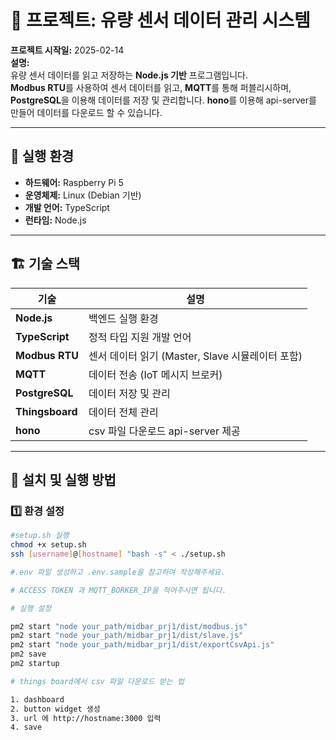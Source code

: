 # 📌 프로젝트: 유량 센서 데이터 관리 시스템

**프로젝트 시작일:** 2025-02-14  
**설명:**  
유량 센서 데이터를 읽고 저장하는 **Node.js 기반** 프로그램입니다.  
**Modbus RTU**를 사용하여 센서 데이터를 읽고, **MQTT**를 통해 퍼블리시하며,  
**PostgreSQL**을 이용해 데이터를 저장 및 관리합니다.
**hono**를 이용해 api-server를 만들어 데이터를 다운로드 할 수 있습니다.

---

## 🔧 **실행 환경**

- **하드웨어:** Raspberry Pi 5
- **운영체제:** Linux (Debian 기반)
- **개발 언어:** TypeScript
- **런타임:** Node.js

---

## 🏗 **기술 스택**

| 기술            | 설명                                             |
| --------------- | ------------------------------------------------ |
| **Node.js**     | 백엔드 실행 환경                                 |
| **TypeScript**  | 정적 타입 지원 개발 언어                         |
| **Modbus RTU**  | 센서 데이터 읽기 (Master, Slave 시뮬레이터 포함) |
| **MQTT**        | 데이터 전송 (IoT 메시지 브로커)                  |
| **PostgreSQL**  | 데이터 저장 및 관리                              |
| **Thingsboard** | 데이터 전체 관리                                 |
| **hono**        | csv 파일 다운로드 api-server 제공                |

---

## 🚀 **설치 및 실행 방법**

### **1️⃣ 환경 설정**

```sh
#setup.sh 실행
chmod +x setup.sh
ssh [username]@[hostname] "bash -s" < ./setup.sh

#.env 파일 생성하고 .env.sample을 참고하여 작성해주세요.

# ACCESS TOKEN 과 MQTT_BORKER_IP을 적어주시면 됩니다.

# 실행 설정

pm2 start "node your_path/midbar_prj1/dist/modbus.js"
pm2 start "node your_path/midbar_prj1/dist/slave.js"
pm2 start "node your_path/midbar_prj1/dist/exportCsvApi.js"
pm2 save
pm2 startup

# things board에서 csv 파일 다운로드 받는 법

1. dashboard
2. button widget 생성
3. url 에 http://hostname:3000 입력
4. save

```
